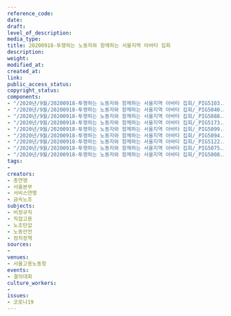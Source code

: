 ```yaml
---
reference_code: 
date: 
draft: 
level_of_description: 
media_type: 
title: 20200918-투쟁하는 노동자와 함께하는 서울지역 아바타 집회
description: 
weight: 
modified_at: 
created_at: 
link: 
public_access_status: 
copyright_status: 
components:
- "/2020년/9월/20200918-투쟁하는 노동자와 함께하는 서울지역 아바타 집회/_PIG5103.JPG"
- "/2020년/9월/20200918-투쟁하는 노동자와 함께하는 서울지역 아바타 집회/_PIG5040.JPG"
- "/2020년/9월/20200918-투쟁하는 노동자와 함께하는 서울지역 아바타 집회/_PIG5088.JPG"
- "/2020년/9월/20200918-투쟁하는 노동자와 함께하는 서울지역 아바타 집회/_PIG5173.JPG"
- "/2020년/9월/20200918-투쟁하는 노동자와 함께하는 서울지역 아바타 집회/_PIG5099.JPG"
- "/2020년/9월/20200918-투쟁하는 노동자와 함께하는 서울지역 아바타 집회/_PIG5094.JPG"
- "/2020년/9월/20200918-투쟁하는 노동자와 함께하는 서울지역 아바타 집회/_PIG5122.JPG"
- "/2020년/9월/20200918-투쟁하는 노동자와 함께하는 서울지역 아바타 집회/_PIG5075.JPG"
- "/2020년/9월/20200918-투쟁하는 노동자와 함께하는 서울지역 아바타 집회/_PIG5008.JPG"
tags:
- 
creators:
- 총연맹
- 서울본부
- 서비스연맹
- 금속노조
subjects:
- 비정규직
- 직접고용
- 노조탄압
- 노동안전
- 정치정책
sources:
- 
venues:
- 서울고용노동청
events:
- 결의대회
culture_workers:
- 
issues:
- 코로나19
---
```

